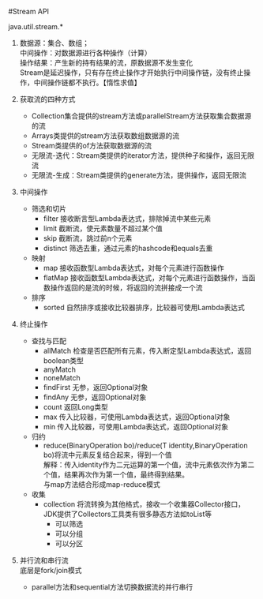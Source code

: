 #Stream API

java.util.stream.*

1. 
    数据源：集合、数组；  
    中间操作：对数据源进行各种操作（计算）  
    操作结果：产生新的持有结果的流，原数据源不发生变化  
    Stream是延迟操作，只有存在终止操作才开始执行中间操作链，没有终止操作，中间操作链都不执行。【惰性求值】
2.  获取流的四种方式  
    * Collection集合提供的stream方法或parallelStream方法获取集合数据源的流
    * Arrays类提供的stream方法获取数组数据源的流
    * Stream类提供的of方法获取数据源的流
    * 无限流-迭代：Stream类提供的iterator方法，提供种子和操作，返回无限流
    * 无限流-生成：Stream类提供的generate方法，提供操作，返回无限流
3. 中间操作
    * 筛选和切片
        * filter 接收断言型Lambda表达式，排除掉流中某些元素
        * limit  截断流，使元素数量不超过某个值
        * skip   截断流，跳过前n个元素
        * distinct 筛选去重，通过元素的hashcode和equals去重
    * 映射
        * map 接收函数型Lambda表达式，对每个元素进行函数操作
        * flatMap 接收函数型Lambda表达式，对每个元素进行函数操作，当函数操作返回的是流的时候，将返回的流拼接成一个流
    * 排序
        * sorted 自然排序或接收比较器排序，比较器可使用Lambda表达式
4.  终止操作
    * 查找与匹配
        * allMatch 检查是否匹配所有元素，传入断定型Lambda表达式，返回boolean类型
        * anyMatch 
        * noneMatch 
        * findFirst 无参，返回Optional对象
        * findAny   无参，返回Optional对象
        * count 返回Long类型
        * max   传入比较器，可使用Lambda表达式，返回Optional对象
        * min   传入比较器，可使用Lambda表达式，返回Optional对象
    * 归约
        * reduce(BinaryOperation bo)/reduce(T identity,BinaryOperation bo)将流中元素反复结合起来，得到一个值  
            解释：传入identity作为二元运算的第一个值，流中元素依次作为第二个值，结果再次作为第一个值，最终得到结果。  
            与map方法结合形成map-reduce模式
    * 收集
        * collection 将流转换为其他格式，接收一个收集器Collector接口，JDK提供了Collectors工具类有很多静态方法如toList等
            * 可以筛选
            * 可以分组
            * 可以分区
     
5. 并行流和串行流  
    底层是fork/join模式  
    * parallel方法和sequential方法切换数据流的并行串行